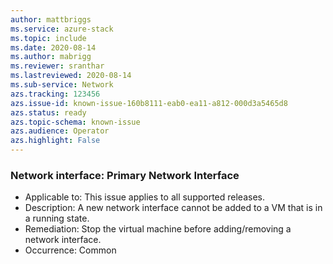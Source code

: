 ```yaml
---
author: mattbriggs
ms.service: azure-stack
ms.topic: include
ms.date: 2020-08-14
ms.author: mabrigg
ms.reviewer: sranthar
ms.lastreviewed: 2020-08-14
ms.sub-service: Network
azs.tracking: 123456
azs.issue-id: known-issue-160b8111-eab0-ea11-a812-000d3a5465d8
azs.status: ready
azs.topic-schema: known-issue
azs.audience: Operator
azs.highlight: False
---
```

### Network interface: Primary Network Interface

- Applicable to: This issue applies to all supported releases.
- Description: A new network interface cannot be added to a VM that is in a running state.
- Remediation: Stop the virtual machine before adding/removing a network interface.
- Occurrence: Common